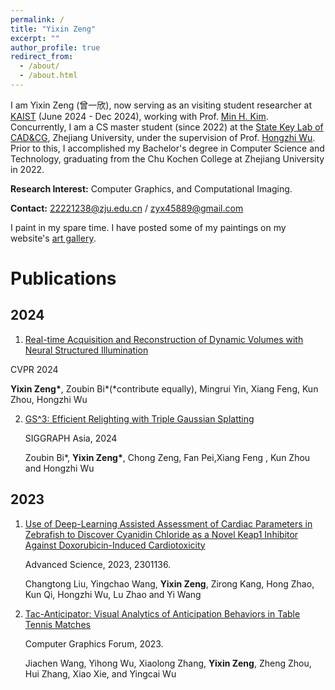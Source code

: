 ```yaml
---
permalink: /
title: "Yixin Zeng"
excerpt: ""
author_profile: true
redirect_from: 
  - /about/
  - /about.html
---
```


I am Yixin Zeng (曾一欣), now serving as an visiting student researcher at [KAIST](https://www.kaist.ac.kr/en/) (June 2024 - Dec 2024), working with Prof. [Min H. Kim](https://vclab.kaist.ac.kr/minhkim/). Concurrently, I am a CS master student (since 2022) at the [State Key Lab of CAD&CG](http://www.cad.zju.edu.cn), Zhejiang University, under the supervision of Prof. [Hongzhi Wu](https://hongzhiwu.com/). Prior to this, I accomplished my Bachelor's degree in Computer Science and Technology, graduating from the Chu Kochen College at Zhejiang University in 2022.


**Research Interest:** Computer Graphics, and Computational Imaging.

**Contact:** [22221238@zju.edu.cn](mailto:22221238@zju.edu.cn) / [zyx45889@gmail.com](mailto:zyx45889@gmail.com)



I paint in my spare time. I have posted some of my paintings on my website's [art gallery](https://zyx45889.github.io/artgallery/).



# Publications


## 2024 
1. [Real-time Acquisition and Reconstruction of Dynamic Volumes with Neural Structured Illumination](https://svbrdf.github.io/publications/realtimedynamic/project.html)

  CVPR 2024

   **Yixin Zeng\***, Zoubin Bi\*(*contribute equally), Mingrui Yin, Xiang Feng, Kun Zhou, Hongzhi Wu

2. [GS^3: Efficient Relighting with Triple Gaussian Splatting](https://gsrelight.github.io/)

   SIGGRAPH Asia, 2024
   
   Zoubin Bi\*, **Yixin Zeng\***, Chong Zeng, Fan Pei,Xiang Feng , Kun Zhou and Hongzhi Wu


## 2023

1. [Use of Deep-Learning Assisted Assessment of Cardiac Parameters in Zebrafish to Discover Cyanidin Chloride as a Novel Keap1 Inhibitor Against Doxorubicin-Induced Cardiotoxicity](https://onlinelibrary.wiley.com/doi/10.1002/advs.202301136)

   Advanced Science, 2023, 2301136.

   Changtong Liu, Yingchao Wang, **Yixin Zeng**, Zirong Kang, Hong Zhao, Kun Qi, Hongzhi Wu, Lu Zhao and Yi Wang

2. [Tac-Anticipator: Visual Analytics of Anticipation Behaviors in Table Tennis Matches]([https://onethousandwu.com/publication/lpff-dataset](https://onlinelibrary.wiley.com/doi/abs/10.1111/cgf.14825))

   Computer Graphics Forum, 2023.

   Jiachen Wang, Yihong Wu, Xiaolong Zhang, **Yixin Zeng**, Zheng Zhou, Hui Zhang, Xiao Xie, and Yingcai Wu
